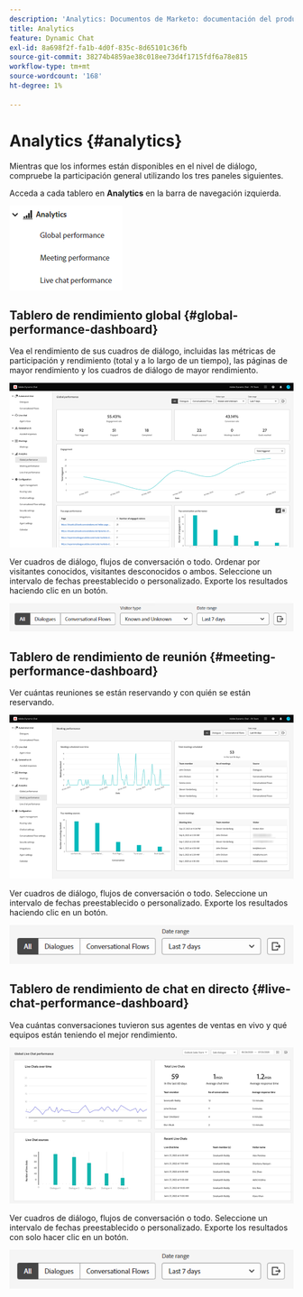 ```yaml
---
description: 'Analytics: Documentos de Marketo: documentación del producto'
title: Analytics
feature: Dynamic Chat
exl-id: 8a698f2f-fa1b-4d0f-835c-8d65101c36fb
source-git-commit: 38274b4859ae38c018ee73d4f1715fdf6a78e815
workflow-type: tm+mt
source-wordcount: '168'
ht-degree: 1%

---
```


# Analytics {#analytics}

Mientras que los informes están disponibles en el nivel de diálogo, compruebe la participación general utilizando los tres paneles siguientes.

Acceda a cada tablero en **Analytics** en la barra de navegación izquierda.

![](assets/analytics-1.png)

## Tablero de rendimiento global {#global-performance-dashboard}

Vea el rendimiento de sus cuadros de diálogo, incluidas las métricas de participación y rendimiento (total y a lo largo de un tiempo), las páginas de mayor rendimiento y los cuadros de diálogo de mayor rendimiento.

![](assets/analytics-2.png)

Ver cuadros de diálogo, flujos de conversación o todo. Ordenar por visitantes conocidos, visitantes desconocidos o ambos. Seleccione un intervalo de fechas preestablecido o personalizado. Exporte los resultados haciendo clic en un botón.

![](assets/analytics-3.png)

## Tablero de rendimiento de reunión {#meeting-performance-dashboard}

Ver cuántas reuniones se están reservando y con quién se están reservando.

![](assets/analytics-4.png)

Ver cuadros de diálogo, flujos de conversación o todo. Seleccione un intervalo de fechas preestablecido o personalizado. Exporte los resultados haciendo clic en un botón.

![](assets/analytics-5.png)

## Tablero de rendimiento de chat en directo {#live-chat-performance-dashboard}

Vea cuántas conversaciones tuvieron sus agentes de ventas en vivo y qué equipos están teniendo el mejor rendimiento.

![](assets/analytics-6.png)

Ver cuadros de diálogo, flujos de conversación o todo. Seleccione un intervalo de fechas preestablecido o personalizado. Exporte los resultados con solo hacer clic en un botón.

![](assets/analytics-7.png)
